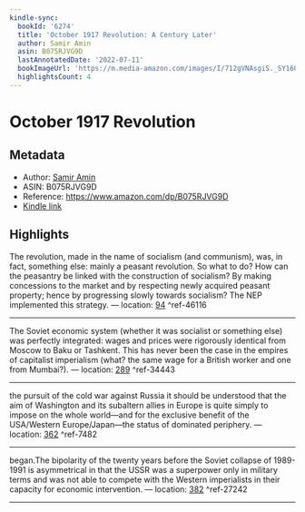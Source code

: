 ```yaml
---
kindle-sync:
  bookId: '6274'
  title: 'October 1917 Revolution: A Century Later'
  author: Samir Amin
  asin: B075RJVG9D
  lastAnnotatedDate: '2022-07-11'
  bookImageUrl: 'https://m.media-amazon.com/images/I/712gVNAsgiS._SY160.jpg'
  highlightsCount: 4
---
```

# October 1917 Revolution
## Metadata
* Author: [Samir Amin](https://www.amazon.comundefined)
* ASIN: B075RJVG9D
* Reference: https://www.amazon.com/dp/B075RJVG9D
* [Kindle link](kindle://book?action=open&asin=B075RJVG9D)

## Highlights
The revolution, made in the name of socialism (and communism), was, in fact, something else: mainly a peasant revolution. So what to do? How can the peasantry be linked with the construction of socialism? By making concessions to the market and by respecting newly acquired peasant property; hence by progressing slowly towards socialism? The NEP implemented this strategy. — location: [94](kindle://book?action=open&asin=B075RJVG9D&location=94) ^ref-46116

---
The Soviet economic system (whether it was socialist or something else) was perfectly integrated: wages and prices were rigorously identical from Moscow to Baku or Tashkent. This has never been the case in the empires of capitalist imperialism (what? the same wage for a British worker and one from Mumbai?). — location: [289](kindle://book?action=open&asin=B075RJVG9D&location=289) ^ref-34443

---
the pursuit of the cold war against Russia it should be understood that the aim of Washington and its subaltern allies in Europe is quite simply to impose on the whole world—and for the exclusive benefit of the USA/Western Europe/Japan—the status of dominated periphery. — location: [362](kindle://book?action=open&asin=B075RJVG9D&location=362) ^ref-7482

---
began.The bipolarity of the twenty years before the Soviet collapse of 1989-1991 is asymmetrical in that the USSR was a superpower only in military terms and was not able to compete with the Western imperialists in their capacity for economic intervention. — location: [382](kindle://book?action=open&asin=B075RJVG9D&location=382) ^ref-27242

---
